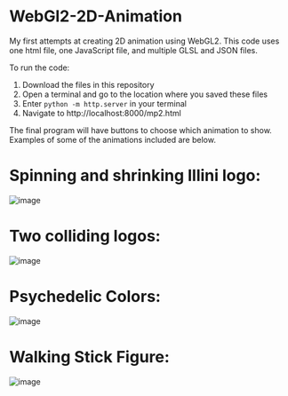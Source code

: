 # WebGl2-2D-Animation

My first attempts at creating 2D animation using WebGL2. This code uses one html file, one JavaScript file, and multiple GLSL and JSON files.

To run the code:
1) Download the files in this repository
2) Open a terminal and go to the location where you saved these files
3) Enter ```python -m http.server``` in your terminal
4) Navigate to http://localhost:8000/mp2.html

The final program will have buttons to choose which animation to show. Examples of some of the animations included are below. 

# Spinning and shrinking Illini logo:

![image](https://user-images.githubusercontent.com/111945641/227106663-48ec2df8-ecb5-43df-8360-7a42beeeca5d.png)


# Two colliding logos:

![image](https://user-images.githubusercontent.com/111945641/227106843-2dcc2eb1-5868-42c9-a8f1-4ba40e1f9f48.png)


# Psychedelic Colors:

![image](https://user-images.githubusercontent.com/111945641/227106975-10fdea88-8db2-4dfd-b65f-393bf17aef97.png)


# Walking Stick Figure:

![image](https://user-images.githubusercontent.com/111945641/227107120-ff76dddf-a5d3-432b-82be-99eedeef66cb.png)


